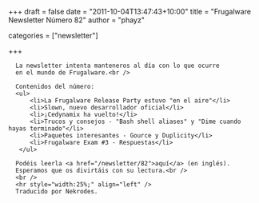 
+++
draft = false
date = "2011-10-04T13:47:43+10:00"
title = "Frugalware Newsletter Número 82"
author = "phayz"

categories = ["newsletter"]

+++

      La newsletter intenta manteneros al día con lo que ocurre
      en el mundo de Frugalware.<br />

      Contenidos del número:
      <ul>
          <li>La Frugalware Release Party estuvo "en el aire"</li>
          <li>Slown, nuevo desarrollador oficial</li>
          <li>¡Cedynamix ha vuelto!</li>
          <li>Trucos y consejos - "Bash shell aliases" y "Dime cuando hayas terminado"</li>
          <li>Paquetes interesantes - Gource y Duplicity</li>
          <li>Frugalware Exam #3 - Respuestas</li>
       </ul>

      Podéis leerla <a href="/newsletter/82">aquí</a> (en inglés).
      Esperamos que os divirtáis con su lectura.<br />
      <br />
      <hr style="width:25%;" align="left" />
      Traducido por Nekrodes.
      
    